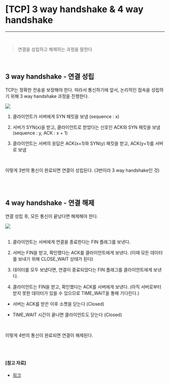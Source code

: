 # [TCP] 3 way handshake & 4 way handshake

---

<br>

> 연결을 성립하고 해제하는 과정을 말한다

<br>

## 3 way handshake - 연결 성립

TCP는 정확한 전송을 보장해야 한다. 따라서 통신하기에 앞서, 논리적인 접속을 성립하기 위해 3 way handshake 과정을 진행한다.

<img src="https://media.geeksforgeeks.org/wp-content/uploads/TCP-connection-1.png">

1) 클라이언트가 서버에게 SYN 패킷을 보냄 (sequence : x)

2) 서버가 SYN(x)을 받고, 클라이언트로 받았다는 신호인 ACK와 SYN 패킷을 보냄 (sequence : y, ACK : x + 1)

3) 클라이언트는 서버의 응답은 ACK(x+1)와 SYN(y) 패킷을 받고, ACK(y+1)를 서버로 보냄

<br>

이렇게 3번의 통신이 완료되면 연결이 성립된다. (3번이라 3 way handshake인 것)

<br>

<br>

## 4 way handshake - 연결 해제

연결 성립 후, 모든 통신이 끝났다면 해제해야 한다.

<img src="https://media.geeksforgeeks.org/wp-content/uploads/CN.png">

<br>
<br>

1) 클라이언트는 서버에게 연결을 종료한다는 FIN 플래그를 보낸다.

2) 서버는 FIN을 받고, 확인했다는 ACK를 클라이언트에게 보낸다. (이때 모든 데이터를 보내기 위해 CLOSE_WAIT  상태가 된다)

3) 데이터를 모두 보냈다면, 연결이 종료되었다는 FIN 플래그를 클라이언트에게 보낸다.

4) 클라이언트는 FIN을 받고, 확인했다는 ACK를 서버에게 보낸다. (아직 서버로부터 받지 못한 데이터가 있을 수 있으므로 TIME_WAIT을 통해 기다린다.)

- 서버는 ACK를 받은 이후 소켓을 닫는다 (Closed)

- TIME_WAIT 시간이 끝나면 클라이언트도 닫는다 (Closed)

<br>

이렇게 4번의 통신이 완료되면 연결이 해제된다.

<br>

<br>

#### [참고 자료]

- [링크](<https://www.geeksforgeeks.org/tcp-connection-termination/>)